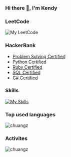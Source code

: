 ### Hi there 👋, I'm Kendy

### LeetCode
![My LeetCode](https://stats.justsong.cn/api/leetcode/?username=kendisock&theme=dark&page=1)

### HackerRank
- [Problem Solving Certified](https://www.hackerrank.com/certificates/ba4ccd4c8196)
- [Python Certified](https://www.hackerrank.com/certificates/3dab02d6162c)
- [Ruby Certified](https://www.hackerrank.com/certificates/e7294f694279)
- [SQL Certified](https://www.hackerrank.com/certificates/7e904ddb6b7a)
- [C# Certified](https://www.hackerrank.com/certificates/0b13d58444c3)

### Skills
[![My Skills](https://skillicons.dev/icons?i=cs,cpp,dotnet,azure,jenkins,grafana,kubernetes,mint,nginx,postman,docker,rails,windows,selenium,ruby,py,redis,rabbitmq,nodejs,mongodb,git&perline=7)](https://skillicons.dev)

### Top used languages
<img src="https://github-readme-stats.vercel.app/api/top-langs/?username=chuangz&layout=pie" alt="chuangz" />

### Activites
<img src="https://github-readme-stats.vercel.app/api?username=chuangz&show_icons=true&theme=cobalt" alt="chuangz" />
